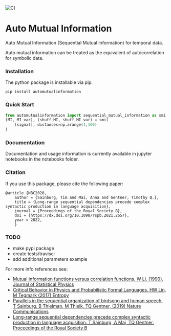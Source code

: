 ![CI](https://github.com/timsainb/automutualinformation/actions/workflows/python-package.yml/badge.svg)



Auto Mutual Information
==============================

Auto Mutual Information (Sequential Mutual Information) for temporal data. 

Auto mutual information can be treated as the equivalent of autocorrelation for symbolic data.

### Installation

The python package is installable via pip. 

`pip install automutualinformation`

### Quick Start

```python
from automutualinformation import sequential_mutual_information as smi
(MI, MI_var), (shuff_MI, shuff_MI_var) = smi(
    [signal], distances=np.arange(1,100)
)
```

### Documentation

Documentation and usage information is currently available in jupyter notebooks in the notebooks folder. 

### Citation

If you use this package, please cite the following paper:

```
@article {NBC2020,
    author = {Sainburg, Tim and Mai, Anna and Gentner, Timothy Q.},
    title = {Long-range sequential dependencies precede complex syntactic production in language acquisition},
    journal = {Proceedings of the Royal Society B},
    doi = {https://dx.doi.org/10.1098/rspb.2021.2657},
    year = 2022,
    }
```

### TODO

- make pypi package
- create tests/travisci
- add additional parameters example


For more info references see:

- [Mutual information functions versus correlation functions. W Li. (1990). Journal of Statistical Physics](https://doi.org/10.1007/BF01025996)
- [Critical Behavior in Physics and Probabilistic Formal Languages. HW Lin, M Tegmark (2017) Entropy](https://doi.org/10.3390/e19070299)
- [Parallels in the sequential organization of birdsong and human speech. T Sainburg, B Thielman, M Thielk, TQ Gentner, (2019) Nature Communications](https://doi.org/10.1038/s41467-019-11605-y)
- [Long-range sequential dependencies precede complex syntactic production in language acquisition. T Sainburg, A Mai, TQ Gentner. Proceedings of the Royal Society B](https://dx.doi.org/10.1098/rspb.2021.2657)

